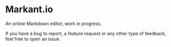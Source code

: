 # Markant.io
An online Markdown editor, work in progress.

If you have a bug to report, a feature request or any other type of feedback, feel free to open an issue.

